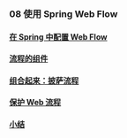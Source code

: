 ### 08 使用 Spring Web Flow
>
#### [在 Spring 中配置 Web Flow](https://github.com/lu666666/notebooks/blob/master/java/spring/sping_in_action/08/01.md)
>
#### [流程的组件](https://github.com/lu666666/notebooks/blob/master/java/spring/sping_in_action/08/02.md)
>
#### [组合起来：披萨流程](https://github.com/lu666666/notebooks/blob/master/java/spring/sping_in_action/08/03.md)
>
#### [保护 Web 流程](https://github.com/lu666666/notebooks/blob/master/java/spring/sping_in_action/08/04.md)
>
#### [小结](https://github.com/lu666666/notebooks/blob/master/java/spring/sping_in_action/08/05.md)
